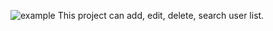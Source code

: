 ![example](https://github.com/faniet369/backend-basic-restapi-proj/assets/59725447/99f60373-f1dd-4ec7-ae47-8ede6d6b1b64)
This project can add, edit, delete, search user list.
